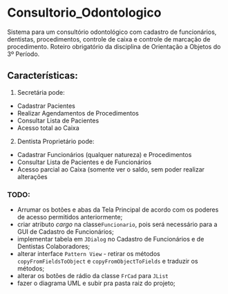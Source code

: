 # Consultorio_Odontologico
Sistema para um consultório odontológico com cadastro de funcionários, dentistas, procedimentos, controle de caixa e controle de marcação de procedimento. Roteiro obrigatório da disciplina de Orientação a Objetos do 3º Período.

## Características:
1. Secretária pode:
  * Cadastrar Pacientes
  * Realizar Agendamentos de Procedimentos
  * Consultar Lista de Pacientes
  * Acesso total ao Caixa
2. Dentista Proprietário pode:
  * Cadastrar Funcionários (qualquer natureza) e Procedimentos
  * Consultar Lista de Pacientes e de Funcionários
  * Acesso parcial ao Caixa (somente ver o saldo, sem poder realizar alterações

### TODO:
- Arrumar os botões e abas da Tela Principal de acordo com os poderes de acesso permitidos anteriormente;
- criar atributo *cargo* na classe`Funcionario`, pois será necessário para a GUI de Cadastro de Funcionários;
- implementar tabela em `JDialog` no Cadastro de Funcionários e de Dentistas Colaboradores;
- alterar interface `Pattern View` - retirar os métodos `copyFromFieldsToObject` e `copyFromObjectToFields` e traduzir os métodos;
- alterar os botões de rádio da classe `FrCad` para `JList`
- fazer o diagrama UML e subir pra pasta raiz do projeto;

